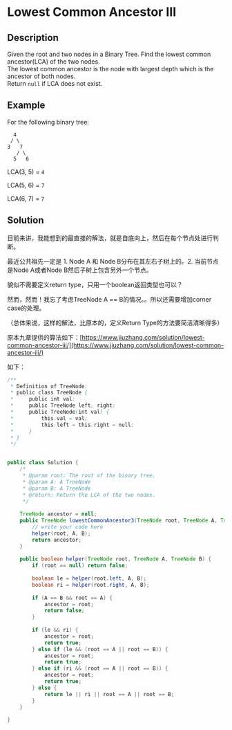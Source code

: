 # Lowest Common Ancestor III

## Description

Given the root and two nodes in a Binary Tree. Find the lowest common ancestor\(LCA\) of the two nodes.  
The lowest common ancestor is the node with largest depth which is the ancestor of both nodes.  
Return `null` if LCA does not exist.

## Example

For the following binary tree:

```text
  4
 / \
3   7
   / \
  5   6
```

LCA\(3, 5\) = `4`

LCA\(5, 6\) = `7`

LCA\(6, 7\) = `7`

## Solution

目前来讲，我能想到的最直接的解法，就是自底向上，然后在每个节点处进行判断。

最近公共祖先一定是 1. Node A 和 Node B分布在其左右子树上的。2. 当前节点是Node A或者Node B然后子树上包含另外一个节点。

貌似不需要定义return type，只用一个boolean返回类型也可以？

然而，然而！我忘了考虑TreeNode A == B的情况。。所以还需要增加corner case的处理。

（总体来说，这样的解法，比原本的，定义Return Type的方法要简洁清晰得多）

原本九章提供的算法如下：[https://www.jiuzhang.com/solution/lowest-common-ancestor-iii/](https://www.jiuzhang.com/solution/lowest-common-ancestor-iii/)

如下：

```java
/**
 * Definition of TreeNode:
 * public class TreeNode {
 *     public int val;
 *     public TreeNode left, right;
 *     public TreeNode(int val) {
 *         this.val = val;
 *         this.left = this.right = null;
 *     }
 * }
 */


public class Solution {
    /*
     * @param root: The root of the binary tree.
     * @param A: A TreeNode
     * @param B: A TreeNode
     * @return: Return the LCA of the two nodes.
     */
     
    TreeNode ancestor = null;
    public TreeNode lowestCommonAncestor3(TreeNode root, TreeNode A, TreeNode B) {
        // write your code here
        helper(root, A, B);
        return ancestor;
    }
    
    public boolean helper(TreeNode root, TreeNode A, TreeNode B) {
        if (root == null) return false;
        
        boolean le = helper(root.left, A, B);
        boolean ri = helper(root.right, A, B);
        
        if (A == B && root == A) {
            ancestor = root;
            return false;
        }
        
        if (le && ri) {
            ancestor = root;
            return true;
        } else if (le && (root == A || root == B)) {
            ancestor = root;
            return true;
        } else if (ri && (root == A || root == B)) {
            ancestor = root;
            return true;
        } else {
            return le || ri || root == A || root == B;
        }
    }
    
}
```

